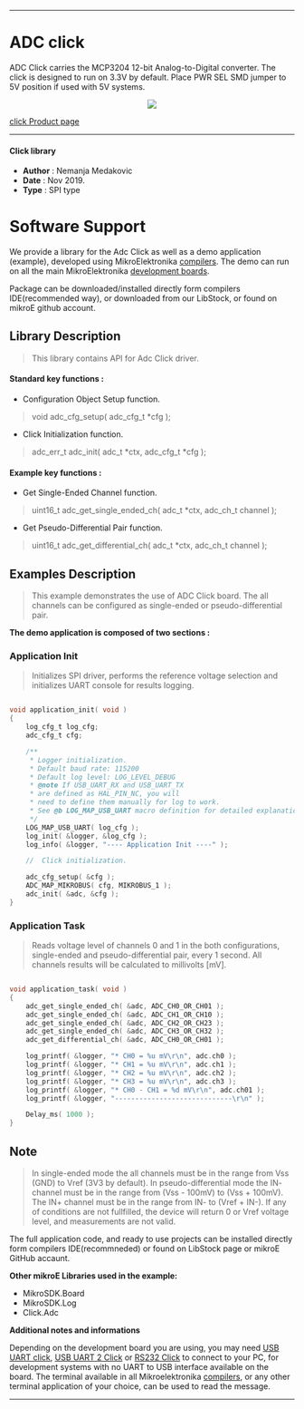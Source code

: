 

---
# ADC click

ADC Click carries the MCP3204 12-bit Analog-to-Digital converter. The click is designed to run on 3.3V by default.
Place PWR SEL SMD jumper to 5V position if used with 5V systems.

<p align="center">
  <img src="https://download.mikroe.com/images/click_for_ide/adc_click.png">
</p>

[click Product page](https://www.mikroe.com/adc-click)

---


#### Click library

- **Author**        : Nemanja Medakovic
- **Date**          : Nov 2019.
- **Type**          : SPI type


# Software Support

We provide a library for the Adc Click 
as well as a demo application (example), developed using MikroElektronika 
[compilers](https://shop.mikroe.com/compilers).
The demo can run on all the main MikroElektronika [development boards](https://shop.mikroe.com/development-boards).

Package can be downloaded/installed directly form compilers IDE(recommended way), or downloaded from our LibStock, or found on mikroE github account.

## Library Description

> This library contains API for Adc Click driver.

#### Standard key functions :

- Configuration Object Setup function.
> void adc_cfg_setup( adc_cfg_t *cfg );
 
- Click Initialization function.
> adc_err_t adc_init( adc_t *ctx, adc_cfg_t *cfg );

#### Example key functions :

- Get Single-Ended Channel function.
> uint16_t adc_get_single_ended_ch( adc_t *ctx, adc_ch_t channel );
 
- Get Pseudo-Differential Pair function.
> uint16_t adc_get_differential_ch( adc_t *ctx, adc_ch_t channel );

## Examples Description

>
> This example demonstrates the use of ADC Click board.
> The all channels can be configured as single-ended or pseudo-differential pair.
>

**The demo application is composed of two sections :**

### Application Init

>
> Initializes SPI driver, performs the reference voltage selection and
> initializes UART console for results logging.
>

```c

void application_init( void )
{
    log_cfg_t log_cfg;
    adc_cfg_t cfg;

    /** 
     * Logger initialization.
     * Default baud rate: 115200
     * Default log level: LOG_LEVEL_DEBUG
     * @note If USB_UART_RX and USB_UART_TX 
     * are defined as HAL_PIN_NC, you will 
     * need to define them manually for log to work. 
     * See @b LOG_MAP_USB_UART macro definition for detailed explanation.
     */
    LOG_MAP_USB_UART( log_cfg );
    log_init( &logger, &log_cfg );
    log_info( &logger, "---- Application Init ----" );

    //  Click initialization.

    adc_cfg_setup( &cfg );
    ADC_MAP_MIKROBUS( cfg, MIKROBUS_1 );
    adc_init( &adc, &cfg );
}

```

### Application Task

>
> Reads voltage level of channels 0 and 1 in the both configurations,
> single-ended and pseudo-differential pair, every 1 second.
> All channels results will be calculated to millivolts [mV].
>

```c

void application_task( void )
{
    adc_get_single_ended_ch( &adc, ADC_CH0_OR_CH01 );
    adc_get_single_ended_ch( &adc, ADC_CH1_OR_CH10 );
    adc_get_single_ended_ch( &adc, ADC_CH2_OR_CH23 );
    adc_get_single_ended_ch( &adc, ADC_CH3_OR_CH32 );
    adc_get_differential_ch( &adc, ADC_CH0_OR_CH01 );

    log_printf( &logger, "* CH0 = %u mV\r\n", adc.ch0 );
    log_printf( &logger, "* CH1 = %u mV\r\n", adc.ch1 );
    log_printf( &logger, "* CH2 = %u mV\r\n", adc.ch2 );
    log_printf( &logger, "* CH3 = %u mV\r\n", adc.ch3 );
    log_printf( &logger, "* CH0 - CH1 = %d mV\r\n", adc.ch01 );
    log_printf( &logger, "-----------------------------\r\n" );

    Delay_ms( 1000 );
}

```

## Note

>
> In single-ended mode the all channels must be in the range from Vss (GND)
> to Vref (3V3 by default).
> In pseudo-differential mode the IN- channel must be in the range from
> (Vss - 100mV) to (Vss + 100mV). The IN+ channel must be in the range from
> IN- to (Vref + IN-).
> If any of conditions are not fullfilled, the device will return 0 or Vref
> voltage level, and measurements are not valid.

The full application code, and ready to use projects can be  installed directly form compilers IDE(recommneded) or found on LibStock page or mikroE GitHub accaunt.

**Other mikroE Libraries used in the example:** 

- MikroSDK.Board
- MikroSDK.Log
- Click.Adc

**Additional notes and informations**

Depending on the development board you are using, you may need 
[USB UART click](https://shop.mikroe.com/usb-uart-click), 
[USB UART 2 Click](https://shop.mikroe.com/usb-uart-2-click) or 
[RS232 Click](https://shop.mikroe.com/rs232-click) to connect to your PC, for 
development systems with no UART to USB interface available on the board. The 
terminal available in all Mikroelektronika 
[compilers](https://shop.mikroe.com/compilers), or any other terminal application 
of your choice, can be used to read the message.



---
